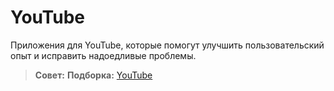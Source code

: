 # YouTube

Приложения для YouTube, которые помогут улучшить пользовательский опыт и
исправить надоедливые проблемы.

> **Совет:** **Подборка:** [YouTube](/wiki/youtube.html)
